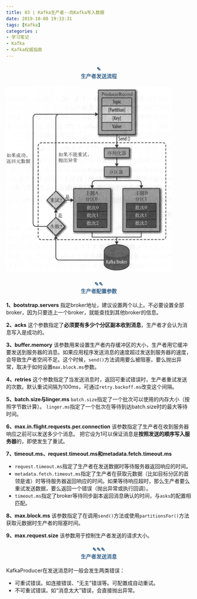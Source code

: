 ```yaml
---
title: 03 | Kafka生产者--向Kafka写入数据
date: 2019-10-08 19:33:31
tags: [Kafka]
categories :
- 学习笔记
- Kafka
- Kafka权威指南
---
```


#### <center><font color = "#36648B">✎</font><br/><font color = "#36648B">生产者发送流程</font></center>

![](Kafka权威指南_03_Kafka生产者--向Kafka写入数据\发送消息流程.png)

#### <center><font color = "#36648B">✎✎</font><br/><font color = "#36648B">生产者配置参数</font></center>
**1、bootstrap.servers**
指定broker地址，建议设置两个以上。不必要设置全部broker，因为只要连上一个broker，就能查找到其他broker的信息。

**2、acks**
这个参数指定了**必须要有多少个分区副本收到消息**，生产者才会认为消息写入是成功的。

**3、buffer.memory**
该参数用来设置生产者内存缓冲区的大小，生产者用它缓冲要发送到服务器的消息。如果应用程序发送消息的速度超过发送到服务器的速度，会导致生产者空间不足。这个时候，`send()`方法调用要么被阻塞，要么抛出异常，取决于如何设置`max.block.ms`参数。

**4、retries**
这个参数指定了当发送消息时，返回可重试错误时，生产者重试发送的次数。默认重试间隔为100ms，可通过`retry.backoff.ms`改变这个间隔。

**5、batch.size与linger.ms**
`batch.size`指定了一个批次可以使用的内存大小（按照字节数计算）。
`linger.ms`指定了一个批次在等待到达batch.size时的最大等待时间。

**6、max.in.flight.requests.per.connection**
该参数指定了生产者在收到服务器响应之前可以发送多少个消息。
把它设为1可以保证消息是**按照发送的顺序写入服务器**的，即使发生了重试。

**7、timeout.ms、request.timeout.ms和metadata.fetch.timeout.ms**
- `request.timeout.ms`指定了生产者在发送数据时等待服务器返回响应的时间。
- `metadata.fetch.timeout.ms`指定了生产者在获取元数据（比如目标分区的首领是谁）时等待服务器返回响应的时间。如果等待响应超时，那么生产者要么重试发送数据，要么返回一个错误（抛出异常或执行回调）。
- `timeout.ms`指定了broker等待同步副本返回消息确认的时间，与`asks`的配置相匹配。

**8、max.block.ms**
该参数指定了在调用`send()`方法或使用`partitionsFor()`方法获取元数据时生产者的阻塞时间。

**9、max.request.size**
该参数用于控制生产者发送的请求大小。

#### <center><font color = "#36648B">✎✎✎</font><br/><font color = "#36648B">生产者发送消息</font></center>
KafkaProducer在发送消息时一般会发生两类错误：
- 可重试错误。如连接错误、“无主”错误等。可配置成自动重试。
- 不可重试错误。如“消息太大”错误，会直接抛出异常。






